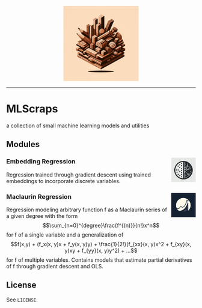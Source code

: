<p align="center"><img src="https://github.com/nathanbronson/MLScraps/blob/main/logo.jpg?raw=true" alt="logo" width="200"/></p>

_____
# MLScraps
a collection of small machine learning models and utilities

## Modules

### Embedding Regression <img align="right" src="https://github.com/nathanbronson/MLScraps/blob/main/EmbeddingRegression/logo.jpg?raw=true" alt="logo" width="65"/>
Regression trained through gradient descent using trained embeddings to incorporate discrete variables.

### Maclaurin Regression <img align="right" src="https://github.com/nathanbronson/MLScraps/blob/main/MaclaurinRegression/logo.jpg?raw=true" alt="logo" width="65"/>
Regression modeling arbitrary function f as a Maclaurin series of a given degree with the form $$\sum_{n=0}^{degree}\frac{f^{(n)}}{n!}x^n$$ for f of a single variable and a generalization of $$f(x,y) + (f_x(x, y)x + f_y(x, y)y) + \frac{1}{2!}(f_{xx}(x, y)x^2 + f_{xy}(x, y)xy + f_{yy}(x, y)y^2) + ...$$ for f of multiple variables. Contains models that estimate partial derivatives of f through gradient descent and OLS. 

## License
See `LICENSE`.
